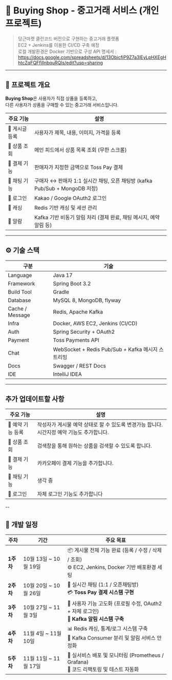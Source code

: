 # 🛒 Buying Shop - 중고거래 서비스 (개인 프로젝트)

> 당근마켓 클린코드 버전으로 구현하는 중고거래 플랫폼  
> EC2 + Jenkins를 이용한 CI/CD 구축 예정  
> 로컬 개발환경은 Docker 기반으로 구성
> API 명세서 :
https://docs.google.com/spreadsheets/d/13ObicfiP9Z7a3lEyLpHXEgHhtcZqFQFfjllnbquRQIs/edit?usp=sharing

---

## 🚀 프로젝트 개요

**Buying Shop**은 사용자가 직접 상품을 등록하고,  
다른 사용자가 상품을 구매할 수 있는 중고거래 서비스입니다.

| 주요 기능 | 설명 |
|------------|------|
| 🔸 게시글 등록 | 사용자가 제목, 내용, 이미지, 가격을 등록 |
| 🔸 상품 조회 | 메인 피드에서 상품 목록 조회 (무한 스크롤) |
| 🔸 결제 기능 | 판매자가 지정한 금액으로 Toss Pay 결제 |
| 🔸 채팅 기능 | 구매자 ↔ 판매자 1:1 실시간 채팅, 오픈 채팅방 (kafka Pub/Sub + MongoDB 저장) |
| 🔸 로그인 | Kakao / Google OAuth2 로그인 |
| 🔸 캐싱 | Redis 기반 캐싱 및 세션 관리 |
| 🔸 알람 | Kafka 기반 비동기 알림 처리 (결제 완료, 채팅 메시지, 예약 알림 등) |

---

## ⚙️ 기술 스택

| 구분 | 기술 |
|------|------|
| Language | Java 17 |
| Framework | Spring Boot 3.2|
| Build Tool | Gradle |
| Database | MySQL 8, MongoDB, flyway |
| Cache / Message | Redis, Apache Kafka |
| Infra | Docker, AWS EC2, Jenkins (CI/CD) |
| Auth | Spring Security + OAuth2 |
| Payment | Toss Payments API |
| Chat | WebSocket + Redis Pub/Sub + Kafka 메시지 스트리밍 |
| Docs | Swagger / REST Docs |
| IDE | IntelliJ IDEA |

---

## 추가 업데이트할 사항
| 주요 기능 | 설명 |
|------------|------|
| 🔸 예약 기능 등록 | 작성자가 게시물 예약 상태로 할 수 있도록 변경가능 합니다. 시간지정 예약 기능도 추가합니다. |
| 🔸 상품 조회 | 검색창을 통해 원하는 상품을 검색할 수 있도록 합니다. |
| 🔸 결제 기능 | 카카오페이 결제 기능을 추가합니다. |
| 🔸 채팅 기능 | 생각 중 |
| 🔸 로그인 | 자체 로그인 기능도 추가합니다 |

--

## 📆 개발 일정

| 주차      | 기간                | 주요 목표                                                                     |
| ------- | ----------------- | ------------------------------------------------------------------------- |
| **1주차** | 10월 13일 ~ 10월 19일 | 📦 게시물 전체 기능 완료 (등록 / 수정 / 삭제 / 조회)<br>⚙️ EC2, Jenkins, Docker 기반 배포환경 세팅 |
| **2주차** | 10월 20일 ~ 10월 26일 | 💬 실시간 채팅 (1:1 / 오픈채팅방)<br>💳 **Toss Pay 결제 시스템 구현**                      |
| **3주차** | 10월 27일 ~ 11월 3일  | 👤 사용자 기능 고도화 (프로필 수정, OAuth2 + 자체 로그인)<br>🔔 **Kafka 알림 시스템 구축**         |
| **4주차** | 11월 4일 ~ 11월 10일  | 📊 Redis 캐싱, 통계/로그 시스템 구축<br>🧩 Kafka Consumer 분리 및 알림 서비스 안정화            |
| **5주차** | 11월 11일 ~ 11월 17일 | 🚀 실서비스 배포 및 모니터링 (Prometheus / Grafana)<br>🧹 코드 리팩토링 및 테스트 자동화          |


